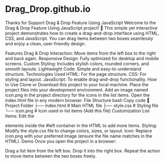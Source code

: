 # Drag_Drop.github.io
 Thanks for Support
Drag & Drop Feature Using JavaScript
Welcome to the Drag & Drop Feature Using JavaScript project! 🎉 This simple yet interactive project demonstrates how to create a drag-and-drop interface using HTML, CSS, and JavaScript. You can drag items between two boxes seamlessly and enjoy a clean, user-friendly design.

Features
Drag & Drop Interaction: Move items from the left box to the right and back again.
Responsive Design: Fully optimized for desktop and mobile screens.
Custom Styling: Includes stylish colors, rounded corners, and smooth layouts.
Lightweight Code: Simple and easy-to-understand structure.
Technologies Used
HTML: For the page structure.
CSS: For styling and layout.
JavaScript: To enable drag-and-drop functionality.
How to Use
Clone or Download this project to your local machine.
Place the project files into your development environment.
Add an image named icon.png in the project directory for the icons in the list items.
Open the index.html file in any modern browser.
File Structure
bash
Copy code
📁 Project Folder
├── index.html        # Main HTML file
├── style.css         # Styling file
└── icon.png          # Icon used in list items (Add this file)
Customization
List Items: Edit the <div> elements inside the #left container in the HTML to add more items.
Styling: Modify the style.css file to change colors, sizes, or layout.
Icon: Replace icon.png with your preferred image (ensure the file name matches in the HTML).
Demo
Once you open the project in a browser:

Drag a list item from the left box.
Drop it into the right box.
Repeat the action to move items between the two boxes freely.
